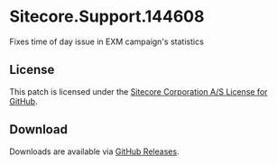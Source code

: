 # Sitecore.Support.144608
Fixes time of day issue in EXM campaign's statistics

## License  
This patch is licensed under the [Sitecore Corporation A/S License for GitHub](https://github.com/sitecoresupport/Sitecore.Support.144608/blob/master/LICENSE).  

## Download  
Downloads are available via [GitHub Releases](https://github.com/sitecoresupport/Sitecore.Support.144608/releases).  

